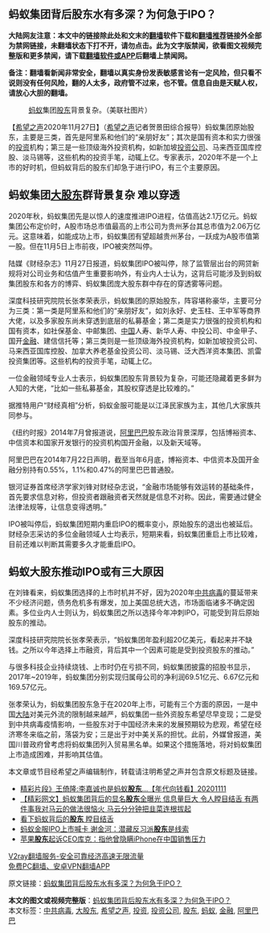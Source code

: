  <h2>蚂蚁集团背后股东水有多深？为何急于IPO？</h2> <p class="notice"><b>大陆网友注意：本文中的链接除此处和文末的<a href="https://github.com/bannedbook/fanqiang" >翻墙</a>软件下载和<a href="https://github.com/killgcd/justmysocks/blob/master/README.md">翻墙推荐</a>链接外全部为禁网链接，未翻墙状态下打不开，请勿点击。此为文字版禁闻，欲看图文视频完整版和更多禁闻，请下载<a href="https://github.com/bannedbook/fanqiang">翻墙软件或APP</a>后翻墙上禁闻网。</p><p>备注：翻墙看新闻非常安全，翻墙以真实身份发表敏感言论有一定风险，但只看不说则没有任何风险，翻的人太多，政府管不过来，也不管。信息自由是天赋人权，请放心大胆的翻墙。</b></p>  <div class="entry"> <figure><figcaption><a href="https://www.bannedbook.org/bnews/tag/%e8%9a%82%e8%9a%81/" class="st_tag internal_tag" rel="tag" title="标签 蚂蚁 下的日志">蚂蚁</a>集团<a href="https://www.bannedbook.org/bnews/tag/%E8%82%A1%E4%B8%9C/" class="st_tag internal_tag" rel="tag" title="标签 股东 下的日志">股东</a>背景复杂。（美联社图片）</figcaption></figure> <p>【<span class='wp_keywordlink_affiliate'><a href="https://www.soundofhope.org" title="希望之声" target="_blank">希望之声</a></span>2020年11月27日】（<a href="https://www.bannedbook.org/bnews/tag/%e5%b8%8c%e6%9c%9b%e4%b9%8b%e5%a3%b0/" class="st_tag internal_tag" rel="tag" title="标签 希望之声 下的日志">希望之声</a>记者贺景田综合报导）蚂蚁集团原始股东，主要是三类，首先是阿里系和他们的“亲朋好友”；其次是国有资本和实力很强的<a href="https://www.bannedbook.org/bnews/tag/%e6%8a%95%e8%b5%84/" class="st_tag internal_tag" rel="tag" title="标签 投资 下的日志">投资</a>机构；第三是一些顶级海外投资机构，如新加坡<a href="https://www.bannedbook.org/bnews/tag/%E6%8A%95%E8%B5%84%E5%85%AC%E5%8F%B8/" class="st_tag internal_tag" rel="tag" title="标签 投资公司 下的日志">投资公司</a>、马来西亚国库控股、淡马锡等，这些机构的投资手笔，动辄上亿。专家表示，2020年不是一个上市的好时机，但蚂蚁背后的股东们却急于进行IPO，有三个主要原因。</p> <h2><strong>蚂蚁集团<a href="https://www.bannedbook.org/bnews/tag/%E5%A4%A7%E8%82%A1%E4%B8%9C/" class="st_tag internal_tag" rel="tag" title="标签 大股东 下的日志">大股东</a>群背景复杂 难以穿透</strong></h2> <p>2020年秋，蚂蚁集团先是以惊人的速度推进IPO进程，估值高达2.1万亿元。蚂蚁集团公布定价时，A股市场总市值最高的上市公司为贵州茅台其总市值为2.06万亿元。这意味着，如能成功上市，蚂蚁集团有望超越贵州茅台，一跃成为A股市值第一股。但在11月5日上市前夜，IPO被突然叫停。</p> <p>陆媒《财经杂志》11月27日报道，蚂蚁集团IPO被叫停，除了监管层出台的网贷新规将对公司业务和估值产生重要影响外，有业内人士认为，这背后可能涉及到蚂蚁集团股东和各方的博弈、蚂蚁集团庞大股东群中存在的穿透雾等问题。</p> <p>深度科技研究院院长张孝荣表示，蚂蚁集团的原始股东，阵容堪称豪华，主要可分为三类：第一类是阿里系和他们的“亲朋好友”，如刘永好、史玉柱、王中军等商界大佬，以及多家股东尚未穿透到底层的私募基金；第二类是实力很强的投资机构和国有资本，如社保基金、中邮集团、<span class='wp_keywordlink_affiliate'><a href="https://www.bannedbook.org/" title="中国" target="_blank">中国</a></span>人寿、新华人寿、中投公司、中金甲子、国开<a href="https://www.bannedbook.org/bnews/tag/%E9%87%91%E8%9E%8D/" class="st_tag internal_tag" rel="tag" title="标签 金融 下的日志">金融</a>、建信信托等；第三类则是一些顶级海外投资机构，如新加坡投资公司、马来西亚国库控股、加拿大养老基金投资公司、淡马锡、泛大西洋资本集团、凯雷投资集团等。这些机构的投资手笔，动辄上亿。</p>  <p>一位金融领域专业人士表示，蚂蚁集团股东背景较为复杂，可能还隐藏着更多鲜为人知的大佬，“比如一些私募基金，其股权穿透是比较难的。”</p> <p>据推特用户“财经真相”分析，蚂蚁金服可能是以江泽民家族为主，其他几大家族共同参与。</p> <p>《纽约时报》2014年7月曾报道说，<a href="https://www.bannedbook.org/bnews/tag/%e9%98%bf%e9%87%8c%e5%b7%b4%e5%b7%b4/" class="st_tag internal_tag" rel="tag" title="标签 阿里巴巴 下的日志">阿里巴巴</a>股东政治背景深厚，包括博裕资本、中信资本和国家开发银行的投资机构国开金融，以及新天域等。</p> <p>阿里巴巴在2014年7月22日声明，截至当年6月底，博裕资本、中信资本及国开金融分别持有0.55%，1.1%和0.47%的阿里巴巴普通股。</p>  <p>银河证券首席经济学家刘锋对财经杂志说，“金融市场能够有效运转的基础条件，首先要求信息对称，但投资者跟融资者天然就是信息不对称。因此，需要通过健全法律法规等，让信息变得透明。”</p> <p>IPO被叫停后，蚂蚁集团短期内重启IPO的概率变小，原始股东的退出也被延后。财经杂志采访的多位金融领域人士均表示，短期来看，蚂蚁集团重启上市比较难，目前还难以判断其需要多久才能重启IPO。</p> <h2><strong>蚂蚁大股东推动IPO或有三大原因</strong></h2> <p>在刘锋看来，蚂蚁集团选择的上市时机并不好，因为2020年<a href="https://www.bannedbook.org/bnews/tag/%e4%b8%ad%e5%85%b1%e7%97%85%e6%af%92/" class="st_tag internal_tag" rel="tag" title="标签 中共病毒 下的日志">中共病毒</a>的蔓延带来不少经济问题，债务危机多有爆发，加上美国总统大选，市场面临诸多不确定因素。多位业内人士则认为，蚂蚁集团之所以选择今年冲刺IPO，可能受到背后原始股东的推动。</p> <p>深度科技研究院院长张孝荣表示，“蚂蚁集团年盈利超20亿美元，看起来并不缺钱。之所以今年选择上市融资，背后其中一个因素可能是受到投资股东的推动。”</p>  <p>与很多科技企业持续烧钱、上市时仍在亏损不同，蚂蚁集团披露的招股书显示，2017年~2019年，蚂蚁集团分别实现归属母公司的净利润69.51亿元、6.67亿元和169.57亿元。</p> <p>张孝荣认为，蚂蚁集团股东急于在2020年上市，可能有三个方面的原因，一是中国<span class='wp_keywordlink_affiliate'><a href="https://www.bannedbook.org/" title="大陆" target="_blank">大陆</a></span>对美元外流的限制越来越严，蚂蚁集团一些外资股东希望尽早变现；二是受到中共病毒疫情影响，一些股东对于中国经济未来的发展预期较为悲观，希望在经济寒冬来临之前，落袋为安；三是出于对中美关系的担忧。此前，外媒曾报道，美国川普政府曾考虑将蚂蚁集团列入贸易黑名单。如果这个措施落地，将对蚂蚁集团上市造成困难，并影响其估值。</p> <p>本文章或节目经希望之声编辑制作，转载请注明希望之声并包含原文标题及链接。</p> <ul class='op-related-articles' title='相关阅读'> <li><a href='https://www.bannedbook.org/bnews/taiwannews/20201111/1429542.html' target='_blank'>精彩片段》王倚隆:李嘉诚也是蚂蚁<b>股东</b>...【年代向钱看】20201111</a></li> <li><a href='https://www.bannedbook.org/bnews/comments/20201110/1428460.html' target='_blank'>【精彩网文】蚂蚁集团背后的显名<b>股东</b>全曝光 信息量巨大 令人瞠目结舌 有两件事我对马云的做法很恼火 马云分分钟把韭菜连根拔起</a></li> <li><a href='https://www.bannedbook.org/bnews/finance/20201109/1428159.html' target='_blank'>看下蚂蚁背后的<b>股东</b> 瞠目结舌</a></li> <li><a href='https://www.bannedbook.org/bnews/topimagenews/20201109/1428001.html' target='_blank'>蚂蚁金服IPO上市喊卡 谢金河：潜藏反习派<b>股东</b>是线索</a></li> <li><a href='https://www.bannedbook.org/bnews/baitai/20201106/1426963.html' target='_blank'>苹果<b>股东</b>起诉CEO库克：指他曾隐瞒iPhone在中国销售压力</a></li> </ul> <p class="texttj"> <a href="https://www.bannedbook.org/forum23/topic22702.html" target="_blank">V2ray翻墙服务-安全可靠经济高速无限流量</a><br/> <a href="https://github.com/bannedbook/fanqiang/wiki/%E7%A6%81%E9%97%BB%E7%BD%91%E5%AE%89%E5%8D%93%E7%BF%BB%E5%A2%99%E6%96%B0%E9%97%BBAPP" target="_blank">免费PC翻墙、安卓VPN翻墙APP</a></p><p>原文链接：<a class="src_link"  href="https://www.soundofhope.org/post/447589" target="_blank">蚂蚁集团背后股东水有多深？为何急于IPO？</a></p> <a name='sharetosocial'></a>       <div><b>本文的图文或视频完整版</b>：<a href='https://www.bannedbook.org/bnews/comments/20201128/1438328.html'>蚂蚁集团背后股东水有多深？为何急于IPO？</a></div>  </div><!--END ENTRY--> <div class="postfooter"> <div>本文标签：<a href="https://www.bannedbook.org/bnews/tag/%e4%b8%ad%e5%85%b1%e7%97%85%e6%af%92/" rel="tag">中共病毒</a>, <a href="https://www.bannedbook.org/bnews/tag/%E5%A4%A7%E8%82%A1%E4%B8%9C/" rel="tag">大股东</a>, <a href="https://www.bannedbook.org/bnews/tag/%e5%b8%8c%e6%9c%9b%e4%b9%8b%e5%a3%b0/" rel="tag">希望之声</a>, <a href="https://www.bannedbook.org/bnews/tag/%e6%8a%95%e8%b5%84/" rel="tag">投资</a>, <a href="https://www.bannedbook.org/bnews/tag/%E6%8A%95%E8%B5%84%E5%85%AC%E5%8F%B8/" rel="tag">投资公司</a>, <a href="https://www.bannedbook.org/bnews/tag/%E8%82%A1%E4%B8%9C/" rel="tag">股东</a>, <a href="https://www.bannedbook.org/bnews/tag/%e8%9a%82%e8%9a%81/" rel="tag">蚂蚁</a>, <a href="https://www.bannedbook.org/bnews/tag/%E9%87%91%E8%9E%8D/" rel="tag">金融</a>, <a href="https://www.bannedbook.org/bnews/tag/%e9%98%bf%e9%87%8c%e5%b7%b4%e5%b7%b4/" rel="tag">阿里巴巴</a></div>  </div><!--END POSTFOOTER--> 